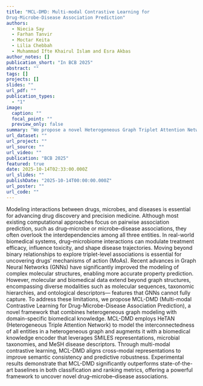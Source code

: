 ```yaml
---
title: "MCL-DMD: Multi-modal Contrastive Learning for
Drug-Microbe-Disease Association Prediction"
authors:
  - Niecia Say
  - Farhan Tanvir
  - Moctar Keita
  - Lilia Chebbah
  - Muhammad Ifte Khairul Islam and Esra Akbas
author_notes: []
publication_short: "In BCB 2025"
abstract: ""
tags: []
projects: []
slides: ""
url_pdf: ""
publication_types:
  - "1"
image:
  caption: ""
  focal_point: ""
  preview_only: false
summary: "We propose a novel Heterogeneous Graph Triplet Attention Network (HeTAN). HeTAN leverages the power of heterogeneous graphs, representing diverse entities and their interactions, and employs a novel triplet attention mechanism to capture higher-order interactions within the drug-target-disease triplets. We capture higher-order interactions between drug, target, and disease through a triplet-wise attention mechanism. This gives us a more comprehensive understanding of drug MoAs and can accelerate drug repurposing for personalized medicine. While it is defined for drugs, targets, and diseases triplets, it is a generic model that can be applied to other triplets."
url_dataset: ""
url_project: ""
url_source: ""
url_video: ""
publication: "BCB 2025"
featured: true
date: 2025-10-14T02:33:00.000Z
url_slides: ""
publishDate: "2025-10-14T00:00:00.000Z"
url_poster: ""
url_code: ""
---
```

Modeling interactions between drugs, microbes, and diseases is
essential for advancing drug discovery and precision medicine. Although most existing computational approaches focus on pairwise
association prediction, such as drug–microbe or microbe–disease associations, they often overlook the interdependencies among all
three entities. In real-world biomedical systems, drug–microbiome interactions can modulate treatment efficacy, influence toxicity, and shape disease trajectories. Moving beyond binary relationships to
explore triplet-level associations is essential for uncovering drugs’
mechanisms of action (MoAs). Recent advances in Graph Neural
Networks (GNNs) have significantly improved the modeling of complex molecular structures, enabling more accurate property
prediction. However, molecular and biomedical data extend beyond graph structures, encompassing diverse modalities such as molecular sequences, taxonomic hierarchies, and ontological descriptors— features that GNNs cannot fully capture. To address these limitations, we propose MCL-DMD (Multi-modal Contrastive Learning for
Drug-Microbe-Disease Association Prediction), a novel framework that combines heterogeneous graph modeling with domain-specific
biomedical knowledge. MCL-DMD employs HeTAN (Heterogeneous Triple Attention Network) to model the interconnectedness of all
entities in a heterogeneous graph and augments it with a biomedical knowledge encoder that leverages SMILES representations,
microbial taxonomies, and MeSH disease descriptors. Through multi-modal contrastive learning, MCL-DMD aligns cross-modal representations to improve semantic consistency and predictive robustness. Experimental results demonstrate that MCL-DMD significantly outperforms state-of-the-art baselines in both classification and
ranking metrics, offering a powerful framework to uncover novel drug–microbe–disease associations.
